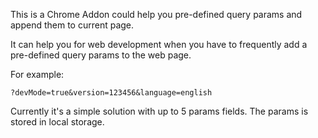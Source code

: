 This is a Chrome Addon could help you pre-defined query params and append them to current page.


It can help you for web development when you have to frequently add a pre-defined query params to the web page. 

For example: 

`?devMode=true&version=123456&language=english`


Currently it's a simple solution with up to 5 params fields.
The params is stored in local storage.